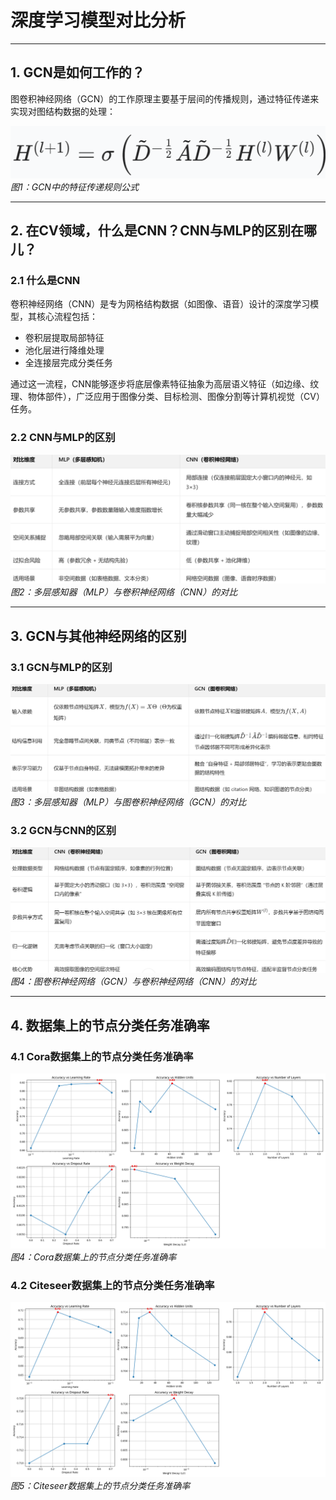 # 深度学习模型对比分析

---

## 1. GCN是如何工作的？

图卷积神经网络（GCN）的工作原理主要基于层间的传播规则，通过特征传递来实现对图结构数据的处理：

![特征传递规则](image\传播公式.png)
*图1：GCN中的特征传递规则公式*

---

## 2. 在CV领域，什么是CNN？CNN与MLP的区别在哪儿？

### 2.1 什么是CNN

卷积神经网络（CNN）是专为网格结构数据（如图像、语音）设计的深度学习模型，其核心流程包括：
- 卷积层提取局部特征
- 池化层进行降维处理
- 全连接层完成分类任务

通过这一流程，CNN能够逐步将底层像素特征抽象为高层语义特征（如边缘、纹理、物体部件），广泛应用于图像分类、目标检测、图像分割等计算机视觉（CV）任务。

### 2.2 CNN与MLP的区别

![MLP与CNN的区别](image\MLPvsCNN.png)
*图2：多层感知器（MLP）与卷积神经网络（CNN）的对比*

---

## 3. GCN与其他神经网络的区别

### 3.1 GCN与MLP的区别

![MLP与GCN的区别](image\MLPvsGCN.png)
*图3：多层感知器（MLP）与图卷积神经网络（GCN）的对比*

### 3.2 GCN与CNN的区别

![GCN与CNN的区别](image\CNNvsGCN.png)
*图4：图卷积神经网络（GCN）与卷积神经网络（CNN）的对比*

---

## 4. 数据集上的节点分类任务准确率

### 4.1 Cora数据集上的节点分类任务准确率

![Cora数据集](image\cora_hyperparameter_tuning_results.png)
*图4：Cora数据集上的节点分类任务准确率*

### 4.2 Citeseer数据集上的节点分类任务准确率

![Citeseer数据集](image\Citeseer_hyperparameter_tuning_results.png)
*图5：Citeseer数据集上的节点分类任务准确率*